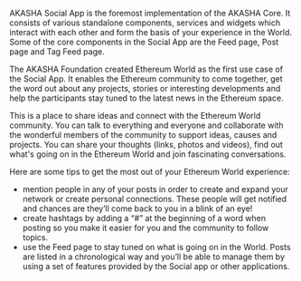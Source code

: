 AKASHA Social App is the foremost implementation of the AKASHA Core. It consists of various standalone components, services and widgets which interact with each other and form the basis of your experience in the World. Some of the core components in the Social App are the Feed page, Post page and Tag Feed page. 

The AKASHA Foundation created Ethereum World as the first use case of the Social App. It enables the Ethereum community to come together, get the word out about any projects, stories or interesting developments and help the participants stay tuned to the latest news in the Ethereum space.  

This is a place to share ideas and connect with the Ethereum World community. You can talk to everything and everyone and collaborate with the wonderful members of the community to support ideas, causes and projects. You can share your thoughts (links, photos and videos), find out what's going on in the Ethereum World and join fascinating conversations. 

Here are some tips to get the most out of your Ethereum World experience:

- mention people in any of your posts in order to create and expand your network or create personal connections. These people will get notified and chances are they’ll come back to you in a blink of an eye!
- create hashtags by adding a “#” at the beginning of a word when posting so you make it easier for you and the community to follow topics.
- use the Feed page to stay tuned on what is going on in the World. Posts are listed in a chronological way and you’ll be able to manage them by using a set of features provided by the Social app or other applications.